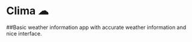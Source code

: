 


# Clima ☁
##Basic weather information app with accurate weather information and nice interface.

